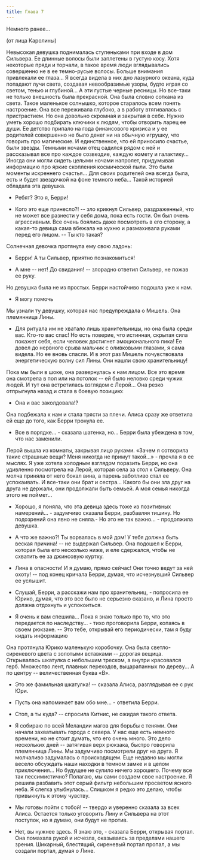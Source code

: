 ```yaml
---
title: Глава 7
---
```


Немного ранее...

(от лица Каролины)

Невысокая девушка поднималась ступеньками при входе в дом Сильвера. Ее длинные волосы были заплетены в густую косу. Хотя
некоторые пряди и торчали, в такое время люди вглядывались совершенно не в ее темно-русые волосы. Больше внимания
привлекали ее глаза... Я всегда видела в них дно лазурного океана, куда попадают лучи света, создавая невообразимые
узоры, будто играя со светом, тенью и глубиной... А эти густые черные ресницы. Но все-таки не только внешность была
прекрасной. Она была словно соткана из света. Такое маленькое солнышко, которое старалось всем понять настроение. Она
все переживала глубоко, а в работу втягивалась с пристрастием. Но она довольно скромная и закрытая в себе. Нужно уметь
хорошо подбирать ключики к людям, чтобы отворить ларец ее души. Ее детство припало на года финансового кризиса и у ее
родителей совершенно не было денег ни на обычную игрушку, что говорить про магические. И единственное, что ей приносило
счастье, были звезды. Темными ночами отец садился рядом с ней и рассказывал все про каждое созвездие, каждую комету и
галактику... Иногда они могли сидеть целыми ночами напролет, придумывая информацию про яркие скопления космической пыли.
Это были моменты искреннего счастья... Для своих родителей она всегда была, есть и будет звездочкой на фоне темного
неба... Такой историей обладала эта девушка.

- Ребят? Это я, Берри!

- Кого это еще принесло?! -- зло крикнул Сильвер, раздраженный, что не может все разнести у себя дома, пока есть гости.
  Он был очень агрессивным. Все очень боялись даже посмотреть в его сторону, а какая-то девица сама вбежала на кухню и
  размахивала руками перед его лицом. -- Ты кто такая?

Солнечная девочка протянула ему свою ладонь:

- Берри! А ты Сильвер, приятно познакомиться!

- А мне -- нет! До свидания! -- злорадно ответил Сильвер, не пожав ее руку.

Но девушка была не из простых. Берри настойчиво подошла уже к нам.

- Я могу помочь

Мы узнали ту девушку, которая нас предупреждала о Мишель. Она племянница Лины.

- Для ритуала им не хватало лишь хранительницы, но она была среди вас. Кто-то вас спас! Но есть поверие, что истинная,
  скрытая сила покажет себя, если человек достигнет эмоционального пика! Ее довел до нервного срыва мальчик с оливковыми
  глазами, я сама видела. Но ее вновь спасли. И в этот раз Мишель почувствовала энергетическую волну сил Лины. Они нашли
  свою хранительницу!

Пока мы были в шоке, она развернулась к нам лицом. Все это время она смотрела в пол или на потолок -- ей было неловко
среди чужих людей. И тут она встретилась взглядом с Лерой... Она резко отпрыгнула назад и стала в боевую позицию:

- Она и вас заколдовала!?

Она подбежала к нам и стала трясти за плечи. Алиса сразу же ответила ей еще до того, как Берри тронула ее.

- Все в порядке... - сказала шатенка, но... Берри была убеждена в том, что нас заменили.

Лерой вышла из комнаты, закрывая лицо руками. «Зачем я сотворила такие страшные вещи? Меня никогда не примут такой...» -
прочла я в ее мыслях. Я уже хотела холодным взглядом поразить Берри, но она удивленно посмотрела на Лерой, которая села
за стол к Сильверу. Она молча приняла от него бокал вина, а парень заботливо стал ее успокаивать. И все-таки они брат и
сестра... Какого бы они зла друг на друга не держали, они продолжали быть семьей. А моя семья никогда этого не поймет...

- Хорошо, я поняла, что эта девица здесь тоже из позитивных намерений... - задумчиво сказала Берри, разбавляя тишину. Но
  подозрений она явно не сняла.- Но это не так важно... - продолжила девушка.

- А что же важно?! Ты ворвалась в мой дом! У тебя должна быть веская причина! -- не выдержал Сильвер. Она подошел к
  Берри, которая была его несколько ниже, и еле сдержался, чтобы не схватить ее за джинсовую куртку.

- Лина в опасности! И я думаю, прямо сейчас! Они точно ведут за ней охоту! -- под конец кричала Берри, думая, что
  исчезнувший Сильвер ее услышит.

- Слушай, Берри, а расскажи нам про хранительниц, - попросила ее Юрико, думая, что это все было не серьезно сказано, и
  Лина просто должна отдохнуть и успокоиться.

- Я очень к вам спешила... Пока я знаю только про то, что это передается по наследству... - тихо проговорила Берри,
  копаясь в своем рюкзаке. -- Это тебе, открывай его периодически, там я буду кидать информацию

Она протянула Юрико маленькую коробочку. Она была светло-сиреневого цвета с золотыми вставками -- дорогая вещица.
Открывалась шкатулка с небольшим треском, а внутри красовался герб. Множество лент, плавных переходов, выцарапанных по
дереву... А по центру -- величественная буква «В».

- Это же фамильная шкатулка! -- сказала Алиса, разглядывая ее с рук Юри.

- Пусть она напоминает вам обо мне... - ответила Берри.

- Стоп, а ты куда? -- спросила Китнис, не ожидая такого ответа.

- Я собираю по всей Меландии магов для борьбы с тенями. Они начали захватывать города с севера. У нас еще есть немного
  времени, но не стоит думать, что его очень много. Это дело нескольких дней -- затягивая верх рюкзака, быстро говорила
  племянница Лины. Мы задумчиво посмотрели друг на друга. Я молчаливо задумалась о происходящем. Еще недавно мы могли
  весело обсуждать наши находки в темном замке и в целом приключения... Но будущее не сулило ничего хорошего. Почему все
  так пессимистично? Полагаю, мы сами создаем свое настроение. Я решила разбавить этот серый фильтр небольшим просветом
  ясного неба. Я слегка улыбнулась... Слишком я редко это делаю, чтобы привыкнуть к этому чувству.

- Мы готовы пойти с тобой! -- твердо и уверенно сказала за всех Алиса. Остается только уговорить Лину и Сильвера на этот
  поступок, но я думаю, они будут не против.

- Нет, вы нужнее здесь. Я знаю это, - сказала Берри, открывая портал. Она помахала рукой и исчезла, оказываясь за
  пределами нашего зрения. Шикарный, блестящий, сиреневый портал пропал, а мы создали портал, думая о Лине.
